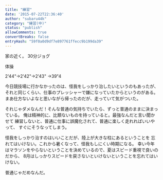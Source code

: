 ```yaml
---
title: "練習"
date: '2015-07-22T22:36:40'
author: "subaru44k"
category: "練習(中)"
status: "publish"
allowComments: true
convertBreaks: false
entryHash: "59f0a0d9df7e897761ffecc9b199da39"
---
```

家の近く。
30分ジョグ

体操

2'44"→2'42"→2'43"
→39"4

今日競技場に行かなかったのは、怪我をしっかり治したいというのもあったが、
それと同じくらい、仕事のプレッシャーで嫌になっていたからというのがある。
まあ仕方ないよなと思いながら帰ったのだが、走っていて気がついた。

それじゃダメなんだ！そんな普通の気持ちでいたら、ずっと普通のままに決まっている。
俺は精神的に、比類ないものを持っていると。最強なんだと言い聞かせて
練習しないと、普通に仕事に誤魔化されて、普通に楽しく走れればいいやって、
すぐにそうなってしまう。

怪我をしっかり治すのはいいことだが、陸上が大きな柱にあるということを
忘れてはいけない。これから暑くなって、怪我もしにくい時期になる。
幸い今年はマラソンをやらないということを決めているので、夏はスピード重視で良いのだから、
8月はしっかりスピードを戻さないといけないということを忘れてはいけない。

普通じゃだめなんだ。
